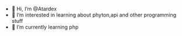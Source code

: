 - 👋 Hi, I’m @Atardex
- 👀 I’m interested in learning about phyton,api and other programming stuff
- 🌱 I’m currently learning php

<!---
Atardex/Atardex is a ✨ special ✨ repository because its `README.md` (this file) appears on your GitHub profile.
You can click the Preview link to take a look at your changes.
--->
